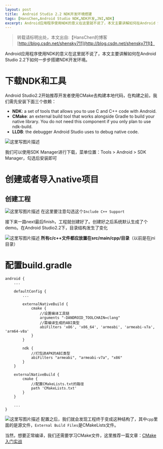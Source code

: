 ```yaml
---
layout: post
title:  Android Studio 2.2 NDK开发环境搭建
tags: [HansChen,Android Studio NDK,NDK开发,JNI,NDK]
excerpt: Android应用程序使用NDK的意义在这里就不说了，本文主要讲解如何在Android Studio 2.2下如何一步步搭建NDK开发环境
---
```


> 转载请标明出处，本文出自:【HansChen的博客 [http://blog.csdn.net/shensky711](http://blog.csdn.net/shensky711)】

Android应用程序使用NDK的意义在这里就不说了，本文主要讲解如何在Android Studio 2.2下如何一步步搭建NDK开发环境。

# 下载NDK和工具
Android Studio2.2开始推荐开发者使用CMake去构建本地代码，在构建之前，我们需先安装下面三个依赖：

 - **NDK**: a set of tools that allows you to use C and C++ code with Android.
 - **CMake**: an external build tool that works alongside Gradle to build your native library. You do not need this component if you only plan to use ndk-build. 
 - **LLDB**: the debugger Android Studio uses to debug native code.

![这里写图片描述](http://img.blog.csdn.net/20161009090144235)

我们可以使用SDK Manager进行下载，菜单位置：Tools > Android > SDK Manager，勾选后安装即可

# 创建或者导入native项目

## 创建工程
![这里写图片描述](http://img.blog.csdn.net/20161009085101005)
在这里要注意勾选这个`Include C++ Support`

接下来一路next最后finish，工程就创建好了。创建好之后系统默认生成了个demo。在Android Studio2.2下，目录结构发生了变化

![这里写图片描述](http://img.blog.csdn.net/20161009144008267)
**所有c/c++文件都应放置在src/main/cpp/目录**（以前是在jni目录）

# 配置build.gradle
```
android {
    ...

    defaultConfig {
        ...

        externalNativeBuild {
            cmake {
                //设置编译工具链
                arguments "-DANDROID_TOOLCHAIN=clang"
                //需编译生成的ABI类型
                abiFilters 'x86', 'x86_64', 'armeabi', 'armeabi-v7a', 'arm64-v8a'
            }
        }

        ndk {
            //打包进APK的ABI类型
            abiFilters "armeabi", "armeabi-v7a", "x86"
        }
    }

    externalNativeBuild {
        cmake {
            //配置CMakeLists.txt的路径
            path 'CMakeLists.txt'
        }
    }

    ...
}
```

![这里写图片描述](http://img.blog.csdn.net/20161009144008267)
配置之后，我们就会发现工程终于变成这种结构了，其中`cpp`里面的是源文件，`External Build Files`是CMakeLists文件。

当然，想要正常编译，我们还需要学习CMake文件，这里推荐一篇文章：[CMake 入门实战](http://www.hahack.com/codes/cmake/)